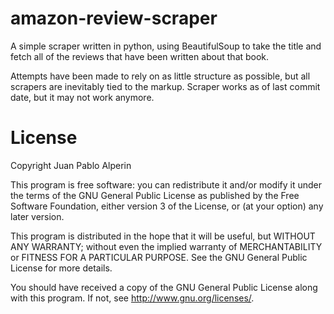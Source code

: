 amazon-review-scraper
=====================

A simple scraper written in python, using BeautifulSoup to take the title and fetch all of the reviews that have been written about that book. 

Attempts have been made to rely on as little structure as possible, but all scrapers are inevitably tied to the markup. Scraper works as of last commit date, but it may not work anymore. 

License 
=======
Copyright Juan Pablo Alperin

This program is free software: you can redistribute it and/or modify
it under the terms of the GNU General Public License as published by
the Free Software Foundation, either version 3 of the License, or
(at your option) any later version.

This program is distributed in the hope that it will be useful,
but WITHOUT ANY WARRANTY; without even the implied warranty of
MERCHANTABILITY or FITNESS FOR A PARTICULAR PURPOSE.  See the
GNU General Public License for more details.

You should have received a copy of the GNU General Public License
along with this program.  If not, see <http://www.gnu.org/licenses/>.
